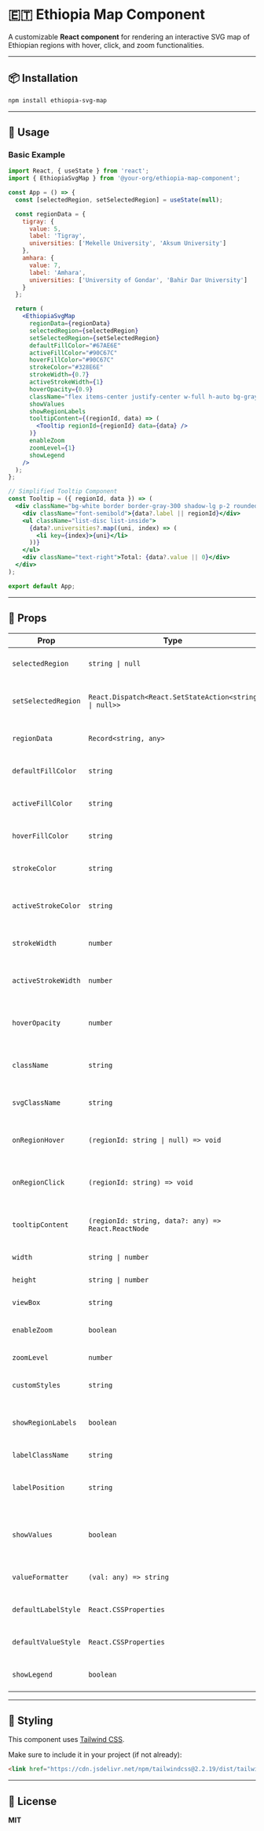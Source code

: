# 🇪🇹 Ethiopia Map Component

A customizable **React component** for rendering an interactive SVG map of Ethiopian regions with hover, click, and zoom functionalities.

---

## 📦 Installation

```bash
npm install ethiopia-svg-map
```

---

## 🚀 Usage

### Basic Example

```jsx
import React, { useState } from 'react';
import { EthiopiaSvgMap } from '@your-org/ethiopia-map-component';

const App = () => {
  const [selectedRegion, setSelectedRegion] = useState(null);

  const regionData = {
    tigray: {
      value: 5,
      label: 'Tigray',
      universities: ['Mekelle University', 'Aksum University']
    },
    amhara: {
      value: 7,
      label: 'Amhara',
      universities: ['University of Gondar', 'Bahir Dar University']
    }
  };

  return (
    <EthiopiaSvgMap
      regionData={regionData}
      selectedRegion={selectedRegion}
      setSelectedRegion={setSelectedRegion}
      defaultFillColor="#67AE6E"
      activeFillColor="#90C67C"
      hoverFillColor="#90C67C"
      strokeColor="#328E6E"
      strokeWidth={0.7}
      activeStrokeWidth={1}
      hoverOpacity={0.9}
      className="flex items-center justify-center w-full h-auto bg-gray-100"
      showValues
      showRegionLabels
      tooltipContent={(regionId, data) => (
        <Tooltip regionId={regionId} data={data} />
      )}
      enableZoom
      zoomLevel={1}
      showLegend
    />
  );
};

// Simplified Tooltip Component
const Tooltip = ({ regionId, data }) => (
  <div className="bg-white border border-gray-300 shadow-lg p-2 rounded-md text-xs">
    <div className="font-semibold">{data?.label || regionId}</div>
    <ul className="list-disc list-inside">
      {data?.universities?.map((uni, index) => (
        <li key={index}>{uni}</li>
      ))}
    </ul>
    <div className="text-right">Total: {data?.value || 0}</div>
  </div>
);

export default App;
```

---

## 🧩 Props

| Prop                | Type                                                  | Default                                                         | Description                                                |
|---------------------|-------------------------------------------------------|------------------------------------------------------------------|------------------------------------------------------------|
| `selectedRegion`    | `string \| null`                                     | `null`                                                           | Currently selected region ID                              |
| `setSelectedRegion` | `React.Dispatch<React.SetStateAction<string \| null>>`| —                                                                | Setter function for region selection                      |
| `regionData`        | `Record<string, any>`                                  | `{}`                                                             | Custom data for each region                               |
| `defaultFillColor`  | `string`                                               | `#67AE6E`                                                        | Default region fill color                                 |
| `activeFillColor`   | `string`                                               | `#90C67C`                                                        | Fill color for active region                              |
| `hoverFillColor`    | `string`                                               | `#90C67C`                                                        | Fill color on region hover                                |
| `strokeColor`       | `string`                                               | `#328E6E`                                                        | Region border color                                       |
| `activeStrokeColor` | `string`                                               | `#FFFFFF`                                                        | Border color for active region                            |
| `strokeWidth`       | `number`                                               | `0.7`                                                            | Default border width                                      |
| `activeStrokeWidth` | `number`                                               | `1`                                                              | Border width for active region                            |
| `hoverOpacity`      | `number`                                               | `0.9`                                                            | Opacity when hovering (0–1)                               |
| `className`         | `string`                                               | `flex items-center justify-center w-full h-auto bg-gray-100`     | Container class                                            |
| `svgClassName`      | `string`                                               | `w-full h-auto`                                                 | SVG element class name                                    |
| `onRegionHover`     | `(regionId: string \| null) => void`                 | —                                                                | Callback when a region is hovered                         |
| `onRegionClick`     | `(regionId: string) => void`                           | —                                                                | Callback when a region is clicked                         |
| `tooltipContent`    | `(regionId: string, data?: any) => React.ReactNode`   | —                                                                | Renders custom tooltip content                            |
| `width`             | `string \| number`                                   | `'100%'`                                                         | Width of the map                                          |
| `height`            | `string \| number`                                   | `'auto'`                                                         | Height of the map                                         |
| `viewBox`           | `string`                                               | `'0 0 441.853 328.295'`                                          | SVG viewBox                                               |
| `enableZoom`        | `boolean`                                              | `false`                                                          | Enables zoom support                                      |
| `zoomLevel`         | `number`                                               | `1`                                                              | Initial zoom level                                        |
| `customStyles`      | `string`                                               | `''`                                                             | Custom CSS for SVG                                        |
| `showRegionLabels`  | `boolean`                                              | `false`                                                          | Whether to show region labels                             |
| `labelClassName`    | `string`                                               | `text-xs font-medium`                                            | CSS class for labels                                      |
| `labelPosition`     | `string`                                               | `'center'`                                                       | Label position (`'center'`, `'top'`, etc.)                |
| `showValues`        | `boolean`                                              | `false`                                                          | Whether to show numeric values for regions                |
| `valueFormatter`    | `(val: any) => string`                                 | `(val) => val.toString()`                                        | Function to format value                                  |
| `defaultLabelStyle` | `React.CSSProperties`                                  | `{}`                                                             | Inline style for region labels                            |
| `defaultValueStyle` | `React.CSSProperties`                                  | `{}`                                                             | Inline style for region values                            |
| `showLegend`        | `boolean`                                              | `true`                                                           | Whether to show legend                                    |

---

## 🎨 Styling

This component uses [Tailwind CSS](https://tailwindcss.com/).

Make sure to include it in your project (if not already):

```html
<link href="https://cdn.jsdelivr.net/npm/tailwindcss@2.2.19/dist/tailwind.min.css" rel="stylesheet">
```

---

## 📄 License

**MIT**
